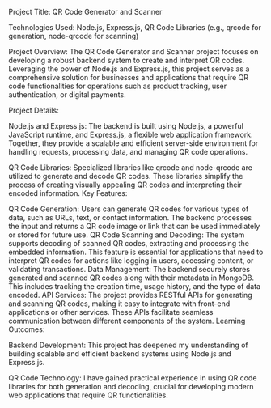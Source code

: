 Project Title: QR Code Generator and Scanner

Technologies Used: Node.js, Express.js,  QR Code Libraries (e.g., qrcode for generation, node-qrcode for scanning)

Project Overview:
The QR Code Generator and Scanner project focuses on developing a robust backend system to create and interpret QR codes. Leveraging the power of Node.js and Express.js, this project serves as a comprehensive solution for businesses and applications that require QR code functionalities for operations such as product tracking, user authentication, or digital payments.

Project Details:

Node.js and Express.js: The backend is built using Node.js, a powerful JavaScript runtime, and Express.js, a flexible web application framework. Together, they provide a scalable and efficient server-side environment for handling requests, processing data, and managing QR code operations.

QR Code Libraries: Specialized libraries like qrcode and node-qrcode are utilized to generate and decode QR codes. These libraries simplify the process of creating visually appealing QR codes and interpreting their encoded information.
Key Features:

QR Code Generation: Users can generate QR codes for various types of data, such as URLs, text, or contact information. The backend processes the input and returns a QR code image or link that can be used immediately or stored for future use.
QR Code Scanning and Decoding: The system supports decoding of scanned QR codes, extracting and processing the embedded information. This feature is essential for applications that need to interpret QR codes for actions like logging in users, accessing content, or validating transactions.
Data Management: The backend securely stores generated and scanned QR codes along with their metadata in MongoDB. This includes tracking the creation time, usage history, and the type of data encoded.
API Services: The project provides RESTful APIs for generating and scanning QR codes, making it easy to integrate with front-end applications or other services. These APIs facilitate seamless communication between different components of the system.
Learning Outcomes:

Backend Development: This project has deepened my understanding of building scalable and efficient backend systems using Node.js and Express.js.

QR Code Technology: I have gained practical experience in using QR code libraries for both generation and decoding, crucial for developing modern web applications that require QR functionalities.
